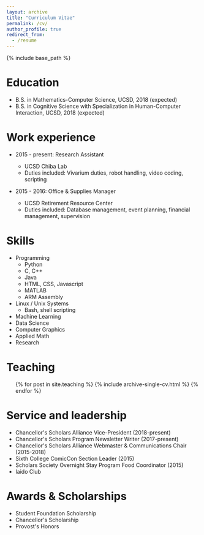 ```yaml
---
layout: archive
title: "Curriculum Vitae"
permalink: /cv/
author_profile: true
redirect_from:
  - /resume
---
```


{% include base_path %}

Education
======
* B.S. in Mathematics-Computer Science, UCSD, 2018 (expected)
* B.S. in Cognitive Science with Specialization in Human-Computer Interaction, UCSD, 2018 (expected)

Work experience
======
* 2015 - present: Research Assistant
  * UCSD Chiba Lab
  * Duties included: Vivarium duties, robot handling, video coding, scripting

* 2015 - 2016: Office & Supplies Manager
  * UCSD Retirement Resource Center
  * Duties included: Database management, event planning, financial management, supervision
  
Skills
======
* Programming
  * Python
  * C, C++
  * Java
  * HTML, CSS, Javascript
  * MATLAB
  * ARM Assembly
* Linux / Unix Systems
  * Bash, shell scripting
* Machine Learning
* Data Science
* Computer Graphics
* Applied Math
* Research

Teaching
======
  <ul>{% for post in site.teaching %}
    {% include archive-single-cv.html %}
  {% endfor %}</ul>
  
Service and leadership
======
* Chancellor's Scholars Alliance Vice-President (2018-present)
* Chancellor's Scholars Program Newsletter Writer (2017-present)
* Chancellor's Scholars Alliance Webmaster & Communications Chair (2015-2018)
* Sixth College ComicCon Section Leader (2015)
* Scholars Society Overnight Stay Program Food Coordinator (2015)
* Iaido Club

Awards & Scholarships
======
* Student Foundation Scholarship
* Chancellor's Scholarship
* Provost's Honors
